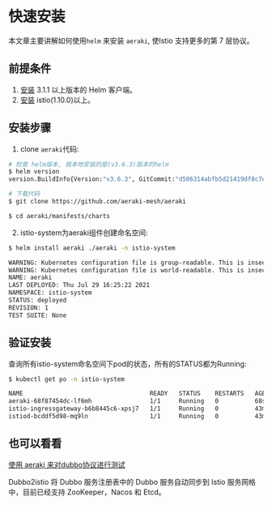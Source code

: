 <!--
# Copyright Aeraki Authors
#
# Licensed under the Apache License, Version 2.0 (the "License");
# you may not use this file except in compliance with the License.
# You may obtain a copy of the License at
#
#     http://www.apache.org/licenses/LICENSE-2.0
#
# Unless required by applicable law or agreed to in writing, software
# distributed under the License is distributed on an "AS IS" BASIS,
# WITHOUT WARRANTIES OR CONDITIONS OF ANY KIND, either express or implied.
# See the License for the specific language governing permissions and
# limitations under the License.
-->

# 快速安装

本文章主要讲解如何使用`helm` 来安装 `aeraki`,  使Istio 支持更多的第 7 层协议。

## 前提条件

1. [安装](https://helm.sh/docs/intro/install) 3.1.1 以上版本的 Helm 客户端。
2. [安装](https://istio.io/latest/docs/setup/install/) istio(1.10.0)以上。


## 安装步骤

1. clone `aeraki`代码: 

```bash
# 检查 helm版本, 我本地安装的是(v3.6.3)版本的helm
$ helm version
version.BuildInfo{Version:"v3.6.3", GitCommit:"d506314abfb5d21419df8c7e7e68012379db2354", GitTreeState:"dirty", GoVersion:"go1.16.5"}

# 下载代码
$ git clone https://github.com/aeraki-mesh/aeraki

$ cd aeraki/manifests/charts

```

2. istio-system为aeraki组件创建命名空间:

```bash
$ helm install aeraki ./aeraki -n istio-system

WARNING: Kubernetes configuration file is group-readable. This is insecure. Location: /root/.kube/config
WARNING: Kubernetes configuration file is world-readable. This is insecure. Location: /root/.kube/config
NAME: aeraki
LAST DEPLOYED: Thu Jul 29 16:25:22 2021
NAMESPACE: istio-system
STATUS: deployed
REVISION: 1
TEST SUITE: None
```

## 验证安装

查询所有istio-system命名空间下pod的状态，所有的STATUS都为Running:

```bash
$ kubectl get po -n istio-system

NAME                                   READY   STATUS    RESTARTS   AGE
aeraki-68f87454dc-lf6mh                1/1     Running   0          68s
istio-ingressgateway-b6b8445c6-xpsj7   1/1     Running   0          43m
istiod-bcddf5d98-mq9ln                 1/1     Running   0          43m
```

## 也可以看看

[使用 aeraki 来对dubbo协议进行测试](https://github.com/aeraki-mesh/dubbo2istio)

Dubbo2istio 将 Dubbo 服务注册表中的 Dubbo 服务自动同步到 Istio 服务网格中，目前已经支持 ZooKeeper，Nacos 和 Etcd。
